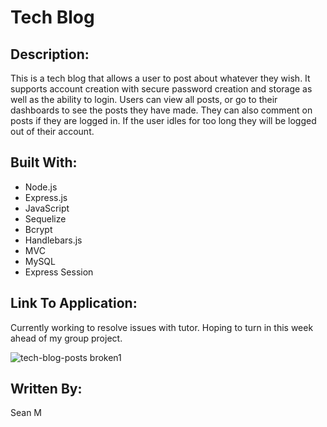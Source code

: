 # Tech Blog

## Description:

This is a tech blog that allows a user to post about whatever they wish. It supports account creation with secure password creation and storage as well as the ability to login. Users can view all posts, or go to their dashboards to see the posts they have made. They can also comment on posts if they are logged in. If the user idles for too long they will be logged out of their account.

## Built With:

- Node.js
- Express.js
- JavaScript
- Sequelize
- Bcrypt
- Handlebars.js
- MVC
- MySQL
- Express Session

## Link To Application:

Currently working to resolve issues with tutor. Hoping to turn in this week ahead of my group project.


![tech-blog-posts broken1](https://user-images.githubusercontent.com/93490277/156940171-0fb75661-1c19-4e5d-ae1d-a743562529b4.png)


## Written By:

Sean M
